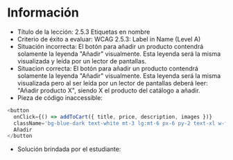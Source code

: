 # Información

- Título de la lección: 2.5.3 Etiquetas en nombre
- Criterio de éxito a evaluar: WCAG 2.5.3: Label in Name (Level A)
- Situación incorrecta: El botón para añadir un producto contendrá solamente la leyenda "Añadir" visualmente. Esta leyenda será la misma visualizada y leída por un lector de pantallas.
- Situacion correcta: El botón para añadir un producto contendrá solamente la leyenda "Añadir" visualmente. Esta leyenda será la misma visualizada pero al ser leída por un lector de pantallas deberá leer: "Añadir producto X", siendo X el producto del catálogo a añadir.
- Pieza de código inaccessible:

```javascript
<button 
  onClick={() => addToCart({ title, price, description, images })}
  className='bg-blue-dark text-white mt-3 lg:mt-6 px-6 py-2 text-xl w-full rounded-lg hover:bg-blue-darkest'>
  Añadir
</button
```

- Solución brindada por el estudiante:

